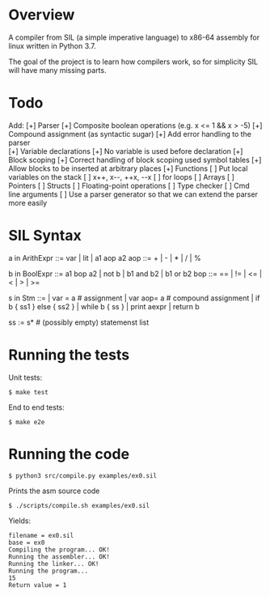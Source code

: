 Overview
========

A compiler from SIL (a simple imperative language) to x86-64 
assembly for linux written in Python 3.7.

The goal of the project is to learn how compilers work, so for 
simplicity SIL will have many missing parts.

Todo
====

Add:
  [+] Parser
  [+] Composite boolean operations (e.g. x <= 1 && x > -5)
  [+] Compound assignment (as syntactic sugar)
  [+] Add error handling to the parser	
  [+] Variable declarations
  [+] No variable is used before declaration
  [+] Block scoping
  [+] Correct handling of block scoping used symbol tables
  [+] Allow blocks to be inserted at arbitrary places
  [+] Functions
  [ ] Put local variables on the stack
  [ ] x++, x--, ++x, --x
  [ ] for loops
  [ ] Arrays
  [ ] Pointers
  [ ] Structs
  [ ] Floating-point operations
  [ ] Type checker
  [ ] Cmd line arguments
  [ ] Use a parser generator so that we can extend the parser more easily

SIL Syntax
==========

a in ArithExpr ::= var | lit | a1 aop a2
aop ::= + | - | * | / | %

b in BoolExpr ::= a1 bop a2 | not b | b1 and b2 | b1 or b2
bop ::= == | != | <= | < | > | >=

s in Stm ::= 
  | var = a           # assignment
  | var aop= a        # compound assignment
  | if b { ss1 } else { ss2 }
  | while b { ss }
  | print aexpr 
  | return b
 
ss := s*   # (possibly empty) statemenst list

Running the tests
=================

Unit tests:
```
$ make test
```

End to end tests:
```
$ make e2e
```

Running the code
================

```
$ python3 src/compile.py examples/ex0.sil
```
Prints the asm source code


```
$ ./scripts/compile.sh examples/ex0.sil 
```

Yields:

```
filename = ex0.sil
base = ex0
Compiling the program... OK!
Running the assembler... OK!
Running the linker... OK!
Running the program... 
15
Return value = 1
```
